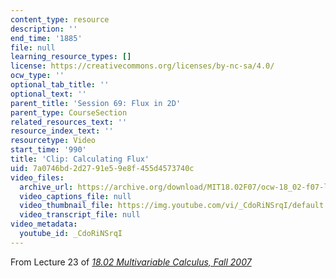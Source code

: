 ```yaml
---
content_type: resource
description: ''
end_time: '1885'
file: null
learning_resource_types: []
license: https://creativecommons.org/licenses/by-nc-sa/4.0/
ocw_type: ''
optional_tab_title: ''
optional_text: ''
parent_title: 'Session 69: Flux in 2D'
parent_type: CourseSection
related_resources_text: ''
resource_index_text: ''
resourcetype: Video
start_time: '990'
title: 'Clip: Calculating Flux'
uid: 7a0746bd-2d27-91e5-9e8f-455d4573740c
video_files:
  archive_url: https://archive.org/download/MIT18.02F07/ocw-18_02-f07-lec23_300k.mp4
  video_captions_file: null
  video_thumbnail_file: https://img.youtube.com/vi/_CdoRiNSrqI/default.jpg
  video_transcript_file: null
video_metadata:
  youtube_id: _CdoRiNSrqI
---
```


From Lecture 23 of [_18.02 Multivariable Calculus, Fall 2007_](/courses/18-02-multivariable-calculus-fall-2007/video_galleries/video-lectures)

